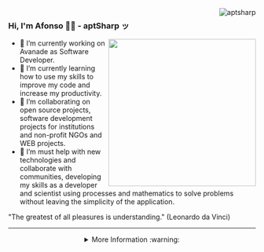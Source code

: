 
<img align="right" src="https://komarev.com/ghpvc/?username=aptsharp&label=Profile%20views&color=green&style=flat" alt="aptsharp"/>

### Hi, I'm Afonso 🧙‍♂️ - aptSharp ッ

<img src="https://github.com/user-attachments/assets/cd2ab6d7-cacf-48a2-ba39-5769e6ade325" width="300" align="right">

- 🔭 I’m currently working on Avanade as Software Developer.
- 🌱 I’m currently learning how to use my skills to improve my code and increase my productivity.
- 👯 I’m collaborating on open source projects, software development projects for institutions and non-profit NGOs and WEB projects.
- 🤔 I’m must help with new technologies and collaborate with communities, developing my skills as a developer and scientist using processes and mathematics to solve problems without leaving the simplicity of the application.

"The greatest of all pleasures is understanding." (Leonardo da Vinci)

<hr />

<details>
  <summary align="center">  More Information :warning: </summary>
      <br />
      <img src="https://github-readme-stats.vercel.app/api/top-langs/?username=aptsharp&langs_count=20&layout=compact" /> <br />
      <br />
      <img width=550 src="https://github-readme-stats.vercel.app/api?username=aptsharp&show_icons=true&theme=highcontrast" /> <br />
      <br />
      <img width=950 src="https://github-profile-trophy.vercel.app/?username=aptsharp&column=7&theme=gruvbox&no-frame=true" /> <br />
      <br />
      <img src="https://github-readme-streak-stats.herokuapp.com/?user=aptsharp&theme=dark" /> <br/>  <br/>
:octocat:  
</details>



